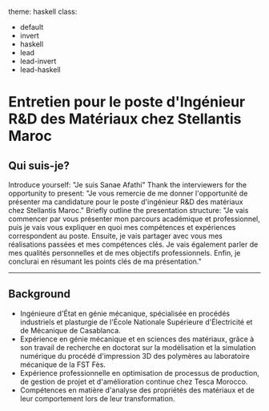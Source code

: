 theme: haskell
class:
- default
- invert
- haskell
- lead
- lead-invert
- lead-haskell

# Entretien pour le poste d'Ingénieur R&D des Matériaux chez Stellantis Maroc

## Qui suis-je?


Introduce yourself: "Je suis Sanae Afathi"
Thank the interviewers for the opportunity to present: "Je vous remercie de me donner l'opportunité de présenter ma candidature pour le poste d'ingénieur R&D des matériaux chez Stellantis Maroc."
Briefly outline the presentation structure: "Je vais commencer par vous présenter mon parcours académique et professionnel, puis je vais vous expliquer en quoi mes compétences et expériences correspondent au poste. Ensuite, je vais partager avec vous mes réalisations passées et mes compétences clés. Je vais également parler de mes qualités personnelles et de mes objectifs professionnels. Enfin, je conclurai en résumant les points clés de ma présentation."

------------------------------------------

## Background

- Ingénieure d'État en génie mécanique, spécialisée en procédés industriels et plasturgie de l'École Nationale Supérieure d'Électricité et de Mécanique de Casablanca.
- Expérience en génie mécanique et en sciences des matériaux, grâce à son travail de recherche en doctorat sur la modélisation et la simulation numérique du procédé d'impression 3D des polymères au laboratoire mécanique de la FST Fès.
- Expérience professionnelle en optimisation de processus de production, de gestion de projet et d'amélioration continue chez Tesca Morocco.
- Compétences en matière d'analyse des propriétés des matériaux et de leur comportement lors de leur transformation.
